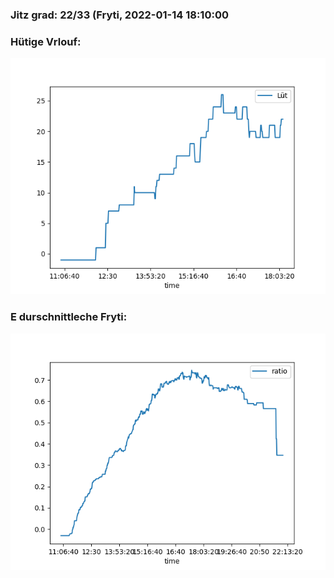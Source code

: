 ### Jitz grad: 22/33 (Fryti, 2022-01-14 18:10:00

### Hütige Vrlouf:
![Graph](Today.png)

### E durschnittleche Fryti:
![Graph](Fryti.png)
